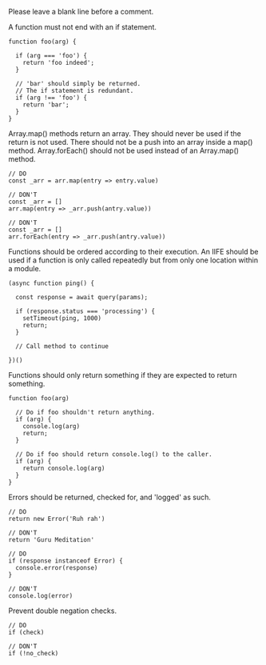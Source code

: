 Please leave a blank line before a comment.

A function must not end with an if statement.

```JS
function foo(arg) {

  if (arg === 'foo') {
    return 'foo indeed';
  }

  // 'bar' should simply be returned.
  // The if statement is redundant.
  if (arg !== 'foo') {
    return 'bar';
  }
}
```

Array.map() methods return an array.
They should never be used if the return is not used.
There should not be a push into an array inside a map() method.
Array.forEach() should not be used instead of an Array.map() method.

```JS
// DO
const _arr = arr.map(entry => entry.value)

// DON'T
const _arr = []
arr.map(entry => _arr.push(antry.value))

// DON'T
const _arr = []
arr.forEach(entry => _arr.push(antry.value))
```

Functions should be ordered according to their execution.
An IIFE should be used if a function is only called repeatedly but from only one location within a module.

```JS
(async function ping() {

  const response = await query(params);

  if (response.status === 'processing') {
    setTimeout(ping, 1000)
    return;
  }

  // Call method to continue

})()
```

Functions should only return something if they are expected to return something.

```JS
function foo(arg)

  // Do if foo shouldn't return anything.
  if (arg) {
    console.log(arg)
    return;
  }

  // Do if foo should return console.log() to the caller.
  if (arg) {
    return console.log(arg)
  }
}
```

Errors should be returned, checked for, and 'logged' as such.

```JS
// DO
return new Error('Ruh rah')

// DON'T
return 'Guru Meditation'

// DO
if (response instanceof Error) {
  console.error(response)
}

// DON'T
console.log(error)
```

Prevent double negation checks.
```
// DO
if (check)

// DON'T
if (!no_check)
```
